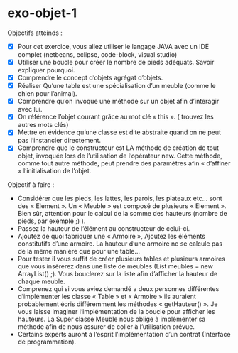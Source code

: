# exo-objet-1

Objectifs atteinds :
- [x] Pour cet exercice, vous allez utiliser le langage JAVA avec un IDE complet (netbeans, eclipse, code-block, visual studio)
- [x] Utiliser une boucle pour créer le nombre de pieds adéquats. Savoir expliquer pourquoi.
- [x] Comprendre le concept d’objets agrégat d’objets.
- [x] Réaliser Qu’une table est une spécialisation d’un meuble (comme le chien pour l’animal).
- [x] Comprendre qu’on invoque une méthode sur un objet afin d’interagir avec lui.
- [x] On référence l’objet courant grâce au mot clé « this ». ( trouvez les autres mots clés)
- [x] Mettre en évidence qu’une classe est dite abstraite quand on ne peut pas l’instancier directement.
- [x] Comprendre que le constructeur est LA méthode de création de tout objet, invoquée lors de l’utilisation de l’opérateur new. Cette méthode, comme tout autre méthode, peut prendre des paramètres afin « d’affiner » l’initialisation de l’objet.

Objectif à faire :
- Considérer que les pieds, les lattes, les parois, les plateaux etc… sont des « Element ». Un « Meuble » est composé de plusieurs « Element ». Bien sûr, attention pour le calcul de la somme des hauteurs (nombre de pieds, par exemple ;) ).
- Passez la hauteur de l’élément au constructeur de celui-ci.
- Ajoutez de quoi fabriquer une « Armoire », Ajoutez les éléments constitutifs d’une armoire. La hauteur d’une armoire ne se calcule pas de la même manière que pour une table…
- Pour tester il vous suffit de créer plusieurs tables et plusieurs armoires que vous insèrerez dans une liste de meubles (List<Meuble> meubles = new ArrayList() ;). Vous bouclerez sur la liste afin d’afficher la hauteur de chaque meuble.
- Comprenez qui si vous aviez demandé a deux personnes différentes d’implémenter les classe « Table » et « Armoire » ils auraient probablement écris différemment les méthodes « getHauteur() ». Je vous laisse imaginer l’implémentation de la boucle pour afficher les hauteurs. La Super classe Meuble nous oblige à implémenter sa méthode afin de nous assurer de coller à l’utilisation prévue.
- Certains experts auront à l’esprit l’implémentation d’un contrat (Interface de programmation).
